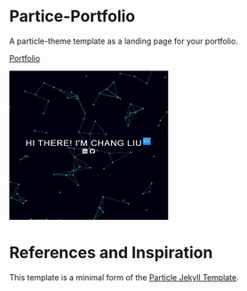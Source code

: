 # Partice-Portfolio

A particle-theme template as a landing page for your portfolio.

[Portfolio](https://chesterchangliu.github.io/)

<img src="demo.png" height=268 width=286/>

# References and Inspiration

This template is a minimal form of the [Particle Jekyll Template](https://github.com/nrandecker/particle).

